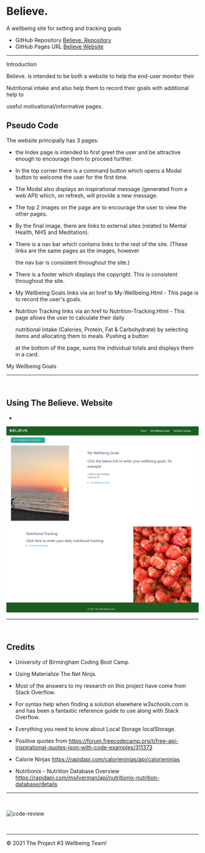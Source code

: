 # Believe.
A wellbeing site for setting and tracking goals

*   GitHub Repository [Believe. Repository](https://github.com/Loosekonnection/believe)
*   GitHub Pages URL [Believe Website](https://loosekonnection.github.io/believe)
---

Introduction

Believe. is intended to be both a website to help the end-user monitor their 

Nutritional intake and also help them to record their goals with additional help to 

useful motivational/informative pages.   

## Pseudo Code
The website principally has 3 pages: 

* the Index page is intended to first greet the user and be attractive enough to encourage them to proceed further.

* In the top corner there is a command button which opens a Modal button to welcome the user for the first time.  

* The Modal also displays an inspirational message (generated from a web API) which, on refresh, will provide a new message.

* The top 2 images on the page are to encourage the user to view the other pages.

* By the final image, there are links to external sites (related to Mental Health, NHS and Meditation).

* There is a nav bar which contains links to the rest of the site.  (These links are the same pages as the images, however 

  the nav bar is consistent throughout the site.)

* There is a footer which displays the copyright.  This is consistent throughout the site.

*  My Wellbeing Goals links via an href to My-Wellbeing.Html - This page is to record the user's goals.

*  Nutrition Tracking links via an href to Nutrition-Tracking.Html - This page allows the user to calculate their daily

   nutritional intake (Calories, Protein, Fat & Carbohydrate) by selecting items and allocating them to  meals.  Pushing a button 
   
   at the bottom of the page, sums the individual totals and displays them in a card.

My Wellbeing Goals

    

---

<br>


##  Using The Believe. Website

*   

![alt](README_img/screenshot_01.PNG)

---

<br>

## Credits

*   University of Birmingham Coding Boot Camp.
*   Using Materialize The Net Ninja.
*   Most of the answers to my research on this project have come from Stack Overflow.
*   For syntax help when finding a solution elsewhere w3schools.com is and has been a   fantastic reference guide to use along with Stack Overflow.
*   Everything you need to know about Local Storage localStorage.

*   Positive quotes from 		https://forum.freecodecamp.org/t/free-api-inspirational-quotes-json-with-code-examples/311373
*   Calorie Ninjas		https://rapidapi.com/calorieninjas/api/calorieninjas
*   Nutritionix - Nutrition Database Overview		https://rapidapi.com/msilverman/api/nutritionix-nutrition-database/details

---
<br>

![code-review](https://img.shields.io/badge/code--review-ready%20for%20review-green)

<br>

---
© 2021 The Project #3 Wellbeing Team!
